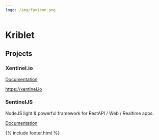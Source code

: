 ```yaml
---
logo: /img/favicon.png
---
```


# Kriblet

## Projects
### Xentinel.io
[Documentation](xentinel/index.md)

https://xentinel.io

### SentinelJS
NodeJS light & powerful framework for RestAPI / Web / Realtime apps.

[Documentation](sentineljs/documentation.md)

{% include footer.html %}
